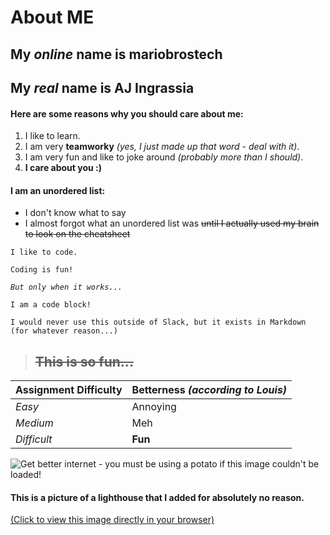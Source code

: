 # About **ME**
## My *online* name is **mariobrostech**
## My *real* name is **AJ Ingrassia**
#### Here are some reasons why you should care about me:

1. I like to learn.
2. I am very **teamworky** *(yes, I just made up that word - deal with it)*.
3. I am very fun and like to joke around *(probably more than I should)*.
4. **I care about you :)**

#### I am an unordered list:
* I don't know what to say
* I almost forgot what an unordered list was ~~until I actually used my brain to look on the cheatsheet~~

`I like to code.`

`Coding is fun!`

*`But only when it works...`*

```
I am a code block!
```
```
I would never use this outside of Slack, but it exists in Markdown (for whatever reason...)
```

> ## ~~This is so fun...~~


Assignment Difficulty | Betterness *(according to Louis)*
--- | ---
*Easy* | Annoying
*Medium* | Meh
*Difficult* | **Fun**

![Get better internet - you must be using a potato if this image couldn't be loaded!](https://aeio.io/assets/imgs/lighthouse.png)
#### This is a picture of a lighthouse that I added for absolutely no reason.
[(Click to view this image directly in your browser)](https://aeio.io/assets/imgs/lighthouse.png)